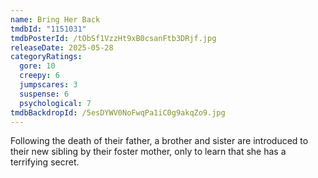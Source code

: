 ```yaml
---
name: Bring Her Back
tmdbId: "1151031"
tmdbPosterId: /tObSf1VzzHt9xB0csanFtb3DRjf.jpg
releaseDate: 2025-05-28
categoryRatings:
  gore: 10
  creepy: 6
  jumpscares: 3
  suspense: 6
  psychological: 7
tmdbBackdropId: /5esDYWV0NoFwqPa1iC0g9akqZo9.jpg
---
```

Following the death of their father, a brother and sister are introduced to their new sibling by their foster mother, only to learn that she has a terrifying secret.